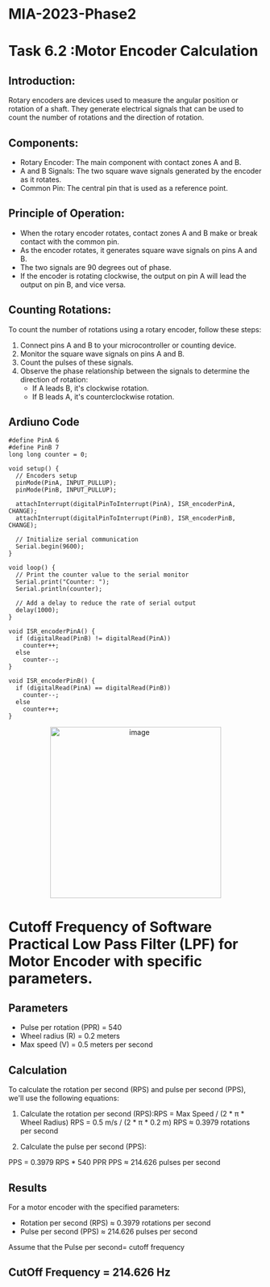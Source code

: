 # MIA-2023-Phase2

#  Task 6.2 :Motor Encoder Calculation
## Introduction:
Rotary encoders are devices used to measure the angular position or rotation of a shaft. They generate electrical signals that can be used to count the number of rotations and the direction of rotation.

## Components:
- Rotary Encoder: The main component with contact zones A and B.
- A and B Signals: The two square wave signals generated by the encoder as it rotates.
- Common Pin: The central pin that is used as a reference point.

## Principle of Operation:
- When the rotary encoder rotates, contact zones A and B make or break contact with the common pin.
- As the encoder rotates, it generates square wave signals on pins A and B.
- The two signals are 90 degrees out of phase.
- If the encoder is rotating clockwise, the output on pin A will lead the output on pin B, and vice versa.

## Counting Rotations:
To count the number of rotations using a rotary encoder, follow these steps:
1. Connect pins A and B to your microcontroller or counting device.
2. Monitor the square wave signals on pins A and B.
3. Count the pulses of these signals.
4. Observe the phase relationship between the signals to determine the direction of rotation:
   - If A leads B, it's clockwise rotation.
   - If B leads A, it's counterclockwise rotation.

## Ardiuno Code 
```
#define PinA 6
#define PinB 7
long long counter = 0;

void setup() {
  // Encoders setup
  pinMode(PinA, INPUT_PULLUP);
  pinMode(PinB, INPUT_PULLUP);

  attachInterrupt(digitalPinToInterrupt(PinA), ISR_encoderPinA, CHANGE);
  attachInterrupt(digitalPinToInterrupt(PinB), ISR_encoderPinB, CHANGE);

  // Initialize serial communication
  Serial.begin(9600);
}

void loop() {
  // Print the counter value to the serial monitor
  Serial.print("Counter: ");
  Serial.println(counter);

  // Add a delay to reduce the rate of serial output
  delay(1000);
}

void ISR_encoderPinA() {
  if (digitalRead(PinB) != digitalRead(PinA))
    counter++;
  else
    counter--;
}

void ISR_encoderPinB() {
  if (digitalRead(PinA) == digitalRead(PinB))
    counter--;
  else
    counter++;
}
```

<div align="center">
   <img width="339" alt="image" src="https://github.com/yaranasserr/MIA-2023-Phase1/assets/72654303/769e2570-dc45-4bed-8039-7f79d54d4dee">
</div>

# Cutoff Frequency of Software Practical Low Pass Filter (LPF)  for Motor Encoder with specific parameters.


## Parameters

- Pulse per rotation (PPR) = 540
- Wheel radius (R) = 0.2 meters
- Max speed (V) = 0.5 meters per second

## Calculation

To calculate the rotation per second (RPS) and pulse per second (PPS), we'll use the following equations:

1. Calculate the rotation per second (RPS):RPS = Max Speed / (2 * π * Wheel Radius)
RPS = 0.5 m/s / (2 * π * 0.2 m)
RPS ≈ 0.3979 rotations per second

2. Calculate the pulse per second (PPS):

PPS = 0.3979 RPS * 540 PPR
PPS ≈ 214.626 pulses per second
## Results

For a motor encoder with the specified parameters:

- Rotation per second (RPS) ≈ 0.3979 rotations per second
- Pulse per second (PPS) ≈ 214.626 pulses per second

Assume that the Pulse per second= cutoff frequency 
## CutOff Frequency = 214.626 Hz


